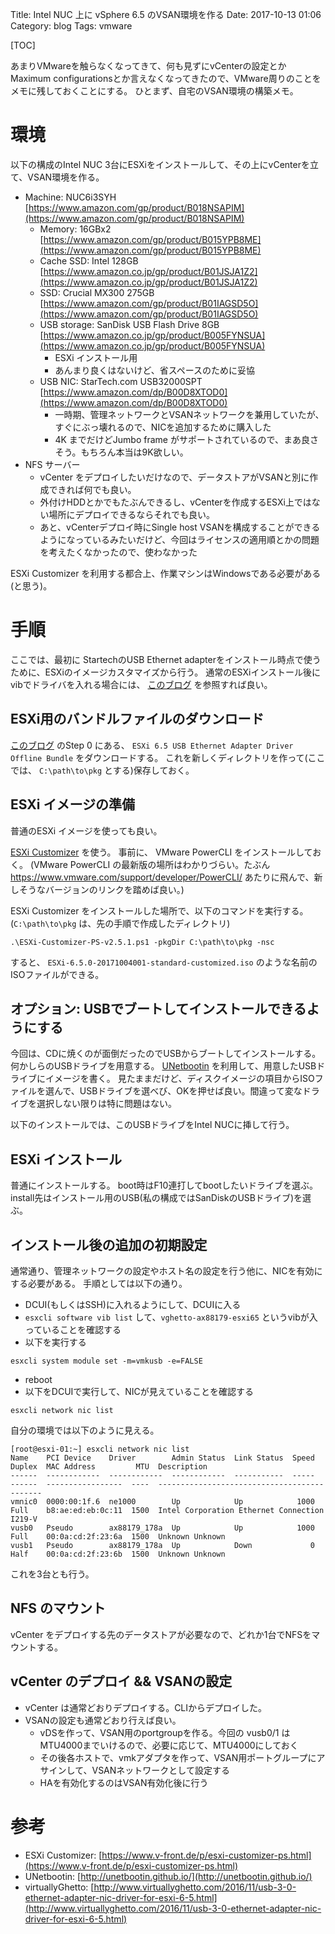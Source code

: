 Title: Intel NUC 上に vSphere 6.5 のVSAN環境を作る
Date: 2017-10-13 01:06
Category: blog
Tags: vmware

[TOC]

あまりVMwareを触らなくなってきて、何も見ずにvCenterの設定とかMaximum configurationsとか言えなくなってきたので、VMware周りのことをメモに残しておくことにする。
ひとまず、自宅のVSAN環境の構築メモ。

# 環境
以下の構成のIntel NUC 3台にESXiをインストールして、その上にvCenterを立て、VSAN環境を作る。

* Machine: NUC6i3SYH [https://www.amazon.com/gp/product/B018NSAPIM](https://www.amazon.com/gp/product/B018NSAPIM)
    * Memory: 16GBx2 [https://www.amazon.com/gp/product/B015YPB8ME](https://www.amazon.com/gp/product/B015YPB8ME)
    * Cache SSD: Intel 128GB [https://www.amazon.co.jp/gp/product/B01JSJA1Z2](https://www.amazon.co.jp/gp/product/B01JSJA1Z2)
    * SSD: Crucial MX300 275GB [https://www.amazon.com/gp/product/B01IAGSD5O](https://www.amazon.com/gp/product/B01IAGSD5O)
    * USB storage: SanDisk USB Flash Drive 8GB [https://www.amazon.co.jp/gp/product/B005FYNSUA](https://www.amazon.co.jp/gp/product/B005FYNSUA)
        * ESXi インストール用
        * あんまり良くはないけど、省スペースのために妥協
    * USB NIC: StarTech.com USB32000SPT [https://www.amazon.com/dp/B00D8XTOD0](https://www.amazon.com/dp/B00D8XTOD0)
        * 一時期、管理ネットワークとVSANネットワークを兼用していたが、すぐにぶっ壊れるので、NICを追加するために購入した
        * 4K までだけどJumbo frame がサポートされているので、まあ良さそう。もちろん本当は9K欲しい。
* NFS サーバー
    * vCenter をデプロイしたいだけなので、データストアがVSANと別に作成できれば何でも良い。
    * 外付けHDDとかでもたぶんできるし、vCenterを作成するESXi上ではない場所にデプロイできるならそれでも良い。
    * あと、vCenterデプロイ時にSingle host VSANを構成することができるようになっているみたいだけど、今回はライセンスの適用順とかの問題を考えたくなかったので、使わなかった

ESXi Customizer を利用する都合上、作業マシンはWindowsである必要がある(と思う)。

# 手順
ここでは、最初に StartechのUSB Ethernet adapterをインストール時点で使うために、ESXiのイメージカスタマイズから行う。
通常のESXiインストール後にvibでドライバを入れる場合には、 [このブログ](http://www.virtuallyghetto.com/2016/11/usb-3-0-ethernet-adapter-nic-driver-for-esxi-6-5.html) を参照すれば良い。

## ESXi用のバンドルファイルのダウンロード
[このブログ](http://www.virtuallyghetto.com/2016/11/usb-3-0-ethernet-adapter-nic-driver-for-esxi-6-5.html) のStep 0 にある、 `ESXi 6.5 USB Ethernet Adapter Driver Offline Bundle` をダウンロードする。
これを新しくディレクトリを作って(ここでは、 `C:\path\to\pkg` とする)保存しておく。

## ESXi イメージの準備
普通のESXi イメージを使っても良い。

[ESXi Customizer](https://www.v-front.de/p/esxi-customizer-ps.html) を使う。
事前に、 VMware PowerCLI をインストールしておく。
(VMware PowerCLI の最新版の場所はわかりづらい。たぶん https://www.vmware.com/support/developer/PowerCLI/ あたりに飛んで、新しそうなバージョンのリンクを踏めば良い。)

ESXi Customizer をインストールした場所で、以下のコマンドを実行する。
(`C:\path\to\pkg` は、先の手順で作成したディレクトリ)
```
.\ESXi-Customizer-PS-v2.5.1.ps1 -pkgDir C:\path\to\pkg -nsc
```

すると、 `ESXi-6.5.0-20171004001-standard-customized.iso` のような名前のISOファイルができる。

## オプション: USBでブートしてインストールできるようにする

今回は、CDに焼くのが面倒だったのでUSBからブートしてインストールする。
何かしらのUSBドライブを用意する。
[UNetbootin](http://unetbootin.github.io/) を利用して、用意したUSBドライブにイメージを書く。
見たままだけど、ディスクイメージの項目からISOファイルを選んで、USBドライブを選べび、OKを押せば良い。間違って変なドライブを選択しない限りは特に問題はない。

以下のインストールでは、このUSBドライブをIntel NUCに挿して行う。

## ESXi インストール

普通にインストールする。
boot時はF10連打してbootしたいドライブを選ぶ。
install先はインストール用のUSB(私の構成ではSanDiskのUSBドライブ)を選ぶ。

## インストール後の追加の初期設定

通常通り、管理ネットワークの設定やホスト名の設定を行う他に、NICを有効にする必要がある。
手順としては以下の通り。

* DCUI(もしくはSSH)に入れるようにして、DCUIに入る
* `esxcli software vib list` して、`vghetto-ax88179-esxi65` というvibが入っていることを確認する
* 以下を実行する
```
esxcli system module set -m=vmkusb -e=FALSE
```
* reboot
* 以下をDCUIで実行して、NICが見えていることを確認する
```
esxcli network nic list
```

自分の環境では以下のように見える。
```
[root@esxi-01:~] esxcli network nic list
Name    PCI Device    Driver        Admin Status  Link Status  Speed  Duplex  MAC Address         MTU  Description
------  ------------  ------------  ------------  -----------  -----  ------  -----------------  ----  --------------------------------------------
vmnic0  0000:00:1f.6  ne1000        Up            Up            1000  Full    b8:ae:ed:eb:0c:11  1500  Intel Corporation Ethernet Connection I219-V
vusb0   Pseudo        ax88179_178a  Up            Up            1000  Full    00:0a:cd:2f:23:6a  1500  Unknown Unknown
vusb1   Pseudo        ax88179_178a  Up            Down             0  Half    00:0a:cd:2f:23:6b  1500  Unknown Unknown
```

これを3台とも行う。

## NFS のマウント

vCenter をデプロイする先のデータストアが必要なので、どれか1台でNFSをマウントする。

## vCenter のデプロイ && VSANの設定

* vCenter は通常どおりデプロイする。CLIからデプロイした。
* VSANの設定も通常どおり行えば良い。
    * vDSを作って、VSAN用のportgroupを作る。今回の vusb0/1 はMTU4000までいけるので、必要に応じて、MTU4000にしておく
    * その後各ホストで、vmkアダプタを作って、VSAN用ポートグループにアサインして、VSANネットワークとして設定する
    * HAを有効化するのはVSAN有効化後に行う


# 参考
* ESXi Customizer: [https://www.v-front.de/p/esxi-customizer-ps.html](https://www.v-front.de/p/esxi-customizer-ps.html)
* UNetbootin: [http://unetbootin.github.io/](http://unetbootin.github.io/)
* virtuallyGhetto: [http://www.virtuallyghetto.com/2016/11/usb-3-0-ethernet-adapter-nic-driver-for-esxi-6-5.html](http://www.virtuallyghetto.com/2016/11/usb-3-0-ethernet-adapter-nic-driver-for-esxi-6-5.html)
